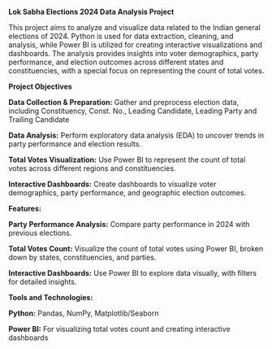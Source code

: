 **Lok Sabha Elections 2024 Data Analysis Project**

This project aims to analyze and visualize data related to the Indian general elections of 2024. Python is used for data extraction, cleaning, and analysis, while Power BI is utilized for creating interactive visualizations and dashboards. The analysis provides insights into voter demographics, party performance, and election outcomes across different states and constituencies, with a special focus on representing the count of total votes.

**Project Objectives**

**Data Collection & Preparation:** Gather and preprocess election data, including Constituency, Const. No.,	Leading Candidate, Leading Party and Trailing Candidate

**Data Analysis:** Perform exploratory data analysis (EDA) to uncover trends in party performance and election results.

**Total Votes Visualization:** Use Power BI to represent the count of total votes across different regions and constituencies.

**Interactive Dashboards:** Create dashboards to visualize voter demographics, party performance, and geographic election outcomes.


**Features:**

**Party Performance Analysis:** Compare party performance in 2024 with previous elections.

**Total Votes Count:** Visualize the count of total votes using Power BI, broken down by states, constituencies, and parties.

**Interactive Dashboards:** Use Power BI to explore data visually, with filters for detailed insights.


**Tools and Technologies:**

**Python:** Pandas, NumPy, Matplotlib/Seaborn

**Power BI:** For visualizing total votes count and creating interactive dashboards
